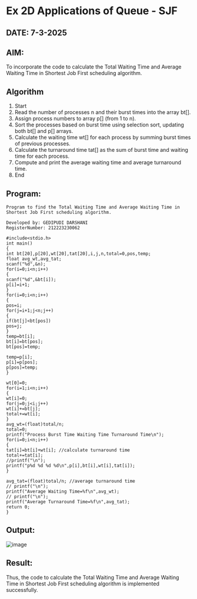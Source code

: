 # Ex 2D Applications of Queue - SJF
## DATE: 7-3-2025
## AIM:
To incorporate the code to calculate the Total Waiting Time and Average Waiting Time in Shortest Job First scheduling algorithm.
## Algorithm
1. Start 
2. Read the number of processes n and their burst times into the array bt[]. 
3. Assign process numbers to array p[] (from 1 to n). 
4. Sort the processes based on burst time using selection sort, updating both bt[] and p[] arrays. 
5. Calculate the waiting time wt[] for each process by summing burst times of previous 
processes. 
6. Calculate the turnaround time tat[] as the sum of burst time and waiting time for each 
process. 
7. Compute and print the average waiting time and average turnaround time. 
8. End  

## Program:
```
Program to find the Total Waiting Time and Average Waiting Time in Shortest Job First scheduling algorithm.

Developed by: GEDIPUDI DARSHANI
RegisterNumber: 212223230062

#include<stdio.h> 
int main() 
{ 
int bt[20],p[20],wt[20],tat[20],i,j,n,total=0,pos,temp; 
float avg_wt,avg_tat; 
scanf("%d",&n); 
for(i=0;i<n;i++) 
{ 
scanf("%d",&bt[i]); 
p[i]=i+1; 
} 
for(i=0;i<n;i++) 
{ 
pos=i; 
for(j=i+1;j<n;j++) 
{ 
if(bt[j]<bt[pos]) 
pos=j; 
}
temp=bt[i]; 
bt[i]=bt[pos]; 
bt[pos]=temp; 
 
temp=p[i]; 
p[i]=p[pos]; 
p[pos]=temp; 
} 
 
wt[0]=0; 
for(i=1;i<n;i++) 
{ 
wt[i]=0; 
for(j=0;j<i;j++) 
wt[i]+=bt[j]; 
total+=wt[i]; 
}
avg_wt=(float)total/n; 
total=0; 
printf("Process Burst Time Waiting Time Turnaround Time\n"); 
for(i=0;i<n;i++) 
{ 
tat[i]=bt[i]+wt[i]; //calculate turnaround time 
total+=tat[i]; 
//printf("\n"); 
printf("p%d %d %d %d\n",p[i],bt[i],wt[i],tat[i]); 
} 
 
avg_tat=(float)total/n; //average turnaround time 
// printf("\n"); 
printf("Average Waiting Time=%f\n",avg_wt); 
// printf("\n"); 
printf("Average Turnaround Time=%f\n",avg_tat); 
return 0; 
}

```

## Output:

![image](https://github.com/user-attachments/assets/1f2b6f15-21e1-4c0a-9160-bd9d6524f6fb)


## Result:
Thus, the code to calculate the Total Waiting Time and Average Waiting Time in Shortest Job First scheduling algorithm is implemented successfully.
